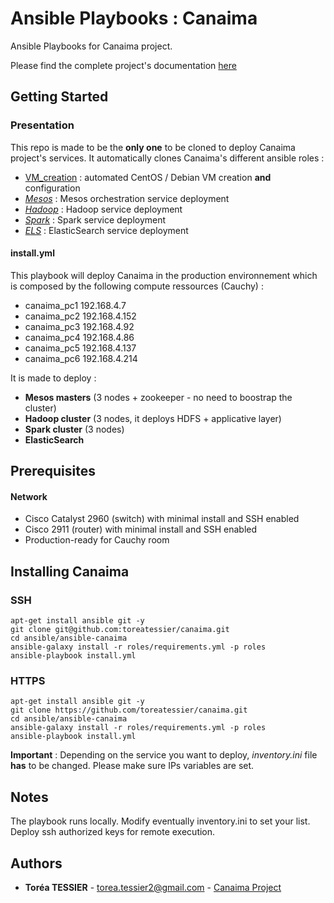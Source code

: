 # Ansible Playbooks : Canaima

Ansible Playbooks for Canaima project.

Please find the complete project's documentation [here](https://github.com/canaima-project)

## Getting Started

### Presentation

This repo is made to be the **only one** to be cloned to deploy Canaima project's services.
It automatically clones Canaima's different ansible roles :
- [VM_creation](https://github.com/canaima-project/ansible-role-vm_creation) : automated CentOS / Debian VM creation **and** configuration
- *[Mesos](https://github.com/canaima-project/ansible-role-mesos)* : Mesos orchestration service deployment
- *[Hadoop](https://github.com/canaima-project/ansible-role-hadoop)* : Hadoop service deployment
- *[Spark](https://github.com/canaima-project/ansible-role-spark)* : Spark service deployment
- *[ELS](https://github.com/canaima-project/ansible-role-els)* : ElasticSearch service deployment

#### install.yml

This playbook will deploy Canaima in the production environnement which is composed by the following compute ressources (Cauchy) :
- canaima_pc1 192.168.4.7
- canaima_pc2 192.168.4.152 
- canaima_pc3 192.168.4.92 
- canaima_pc4 192.168.4.86
- canaima_pc5 192.168.4.137
- canaima_pc6 192.168.4.214

It is made to deploy :

- **Mesos masters** (3 nodes + zookeeper - no need to boostrap the cluster)
- **Hadoop cluster** (3 nodes, it deploys HDFS + applicative layer)
- **Spark cluster** (3 nodes)
- **ElasticSearch**

## Prerequisites

#### Network
- Cisco Catalyst 2960 (switch) with minimal install and SSH enabled
- Cisco 2911 (router) with minimal install and SSH enabled
- Production-ready for Cauchy room

## Installing Canaima
### SSH
```
apt-get install ansible git -y
git clone git@github.com:toreatessier/canaima.git
cd ansible/ansible-canaima
ansible-galaxy install -r roles/requirements.yml -p roles
ansible-playbook install.yml
```

### HTTPS
```
apt-get install ansible git -y
git clone https://github.com/toreatessier/canaima.git
cd ansible/ansible-canaima
ansible-galaxy install -r roles/requirements.yml -p roles
ansible-playbook install.yml
```

**Important** : Depending on the service you want to deploy, *inventory.ini* file **has** to be changed. Please make sure IPs variables are set.

## Notes

The playbook runs locally. 
Modify eventually inventory.ini to set your list.
Deploy ssh authorized keys for remote execution.

## Authors

* **Toréa TESSIER** - <torea.tessier2@gmail.com> - [Canaima Project](https://github.com/canaima-project/)
